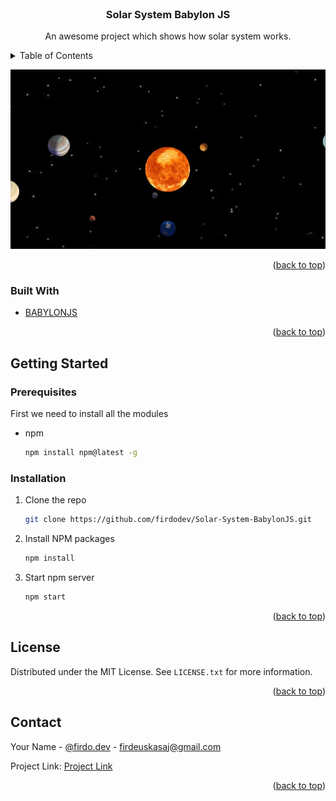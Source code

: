 <div id="top"></div>



<!-- PROJECT LOGO -->
<br />
<div align="center">
  <a href="https://github.com/othneildrew/Best-README-Template">
<!--     <img src="images/logo.png" alt="Logo" width="80" height="80"> -->
  </a>

  <h3 align="center">Solar System Babylon JS</h3>

  <p align="center">
    An awesome project which shows how solar system works.
  </p>
</div>



<!-- TABLE OF CONTENTS -->
<details>
  <summary>Table of Contents</summary>
  <ol>
    <li>
      <ul>
        <li><a href="#built-with">Built With</a></li>
      </ul>
    </li>
    <li>
      <a href="#getting-started">Getting Started</a>
      <ul>
        <li><a href="#prerequisites">Prerequisites</a></li>
        <li><a href="#installation">Installation</a></li>
      </ul>
    </li>
    <li><a href="#license">License</a></li>
    <li><a href="#contact">Contact</a></li>
  </ol>
</details>

[![Product Name Screen Shot][product-screenshot]](https://example.com)


<p align="right">(<a href="#top">back to top</a>)</p>



### Built With

* [BABYLONJS](https://www.babylonjs.com/)

<p align="right">(<a href="#top">back to top</a>)</p>



<!-- GETTING STARTED -->
## Getting Started

### Prerequisites

First we need to install all the modules
* npm
  ```sh
  npm install npm@latest -g
  ```

### Installation
1. Clone the repo
   ```sh
   git clone https://github.com/firdodev/Solar-System-BabylonJS.git
   ```
2. Install NPM packages
   ```sh
   npm install
   ```
3. Start npm server
   ```js
   npm start
   ```

<p align="right">(<a href="#top">back to top</a>)</p>



<!-- LICENSE -->
## License

Distributed under the MIT License. See `LICENSE.txt` for more information.

<p align="right">(<a href="#top">back to top</a>)</p>



<!-- CONTACT -->
## Contact

Your Name - [@firdo.dev](https://instagram.com/firdo.dev) - firdeuskasaj@gmail.com

Project Link: [Project Link](https://github.com/firdodev/Solar-System-BabylonJS.git)

<p align="right">(<a href="#top">back to top</a>)</p>




<!-- MARKDOWN LINKS & IMAGES -->
<!-- https://www.markdownguide.org/basic-syntax/#reference-style-links -->
[product-screenshot]: ./public/assets/1.jpg

 
